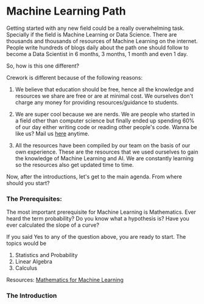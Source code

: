 # Machine Learning Path

Getting started with any new field could be a really overwhelming task. Specially if the field is Machine Learning or Data Science. There are thousands and thousands of resources of Machine Learning on the internet. People write hundreds of blogs daily about the path one should follow to become a Data Scientist in 6 months, 3 months, 1 month and even 1 day. 

So, how is this one different? 

Crework is different because of the following reasons:

1. We believe that education should be free, hence all the knowledge and resources we share are free or are at minimal cost. We ourselves don't charge any money for providing resources/guidance to students. 

2. We are super cool because we are nerds. We are people who started in a field other than computer science but finally ended up spending 60% of our day either writing code or reading other people's code. Wanna be like us? Mail us [here](mailto:creworkgroup@gmail.com) anytime.

3. All the resources have been compiled by our team on the basis of our own experience. These are the resources that we used ourselves to gain the knowledge of Machine Learning and AI. We are constantly learning so the resources also get updated time to time. 

Now, after the introductions, let's get to the main agenda. From where should you start? 

### The Prerequisites:

The most important prerequisite for Machine Learning is Mathematics. Ever heard the term probability? Do you know what a hypothesis is? Have you ever calculated the slope of a curve? 

If you said Yes to any of the question above, you are ready to start. The topics would be

1. Statistics and Probability
2. Linear Algebra
3. Calculus

Resources: [Mathematics for Machine Learning](https://github.com/Crework/Mathematics-for-Machine-Learning)

### The Introduction
